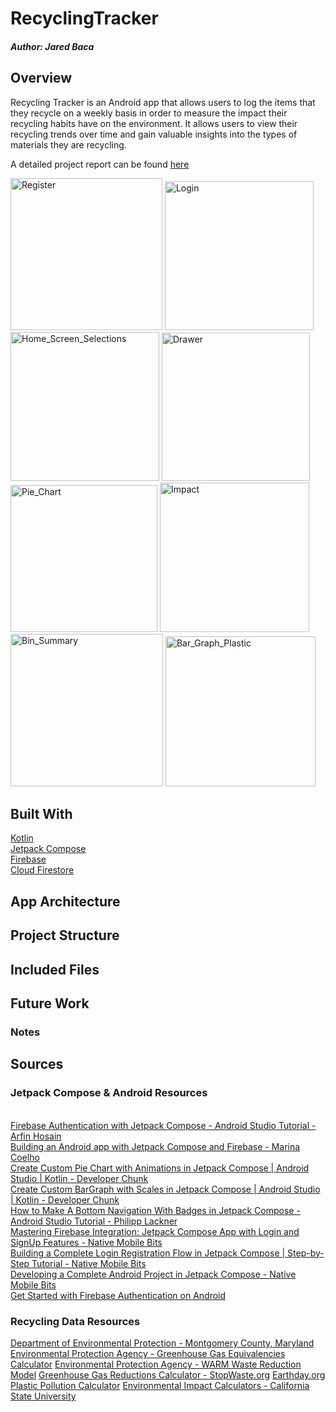 # RecyclingTracker

##### Author: Jared Baca

## Overview
Recycling Tracker is an Android app that allows users to log the items that they recycle on a weekly basis in order to measure the impact their recycling habits have on the environment. It allows users to view their recycling trends over time and gain valuable insights into the types of materials they are recycling.

A detailed project report can be found [here](https://github.com/jaredbaca/RecyclingTracker/blob/main/Doc/Project%20Report.md)

<img width="243" alt="Register" src="https://github.com/jaredbaca/RecyclingTracker/assets/110132943/77749b24-9199-4f75-a105-bd9e00f0813b">
<img width="238" alt="Login" src="https://github.com/jaredbaca/RecyclingTracker/assets/110132943/085b5e13-d2bf-4561-9258-11651be05366">
<img width="238" alt="Home_Screen_Selections" src="https://github.com/jaredbaca/RecyclingTracker/assets/110132943/bb9fbc96-3df1-477c-9eb0-23ea2ba222fc">
<img width="237" alt="Drawer" src="https://github.com/jaredbaca/RecyclingTracker/assets/110132943/15813488-7628-4e2b-a3c3-3e4eabffc413">
<img width="235" alt="Pie_Chart" src="https://github.com/jaredbaca/RecyclingTracker/assets/110132943/5075e99d-f7cd-433e-8e0c-62a0ce484fc0">
<img width="239" alt="Impact" src="https://github.com/jaredbaca/RecyclingTracker/assets/110132943/eeeff8a3-d456-40b8-baa3-9d8e440422da">
<img width="244" alt="Bin_Summary" src="https://github.com/jaredbaca/RecyclingTracker/assets/110132943/51d18016-c88b-446f-ac41-fc0ffbc783bf">
<img width="240" alt="Bar_Graph_Plastic" src="https://github.com/jaredbaca/RecyclingTracker/assets/110132943/50d354f1-bfed-41cf-a17e-316f0bef1996">

## Built With
[Kotlin](https://kotlinlang.org/)
<br>[Jetpack Compose](https://developer.android.com/jetpack/compose)
<br>[Firebase](https://firebase.google.com/)
<br>[Cloud Firestore](https://firebase.google.com/docs/firestore)

## App Architecture
#### 

#### 

#### 

#### 

## Project Structure

## Included Files
### 

### 

### 

## Future Work

### Notes


## Sources

### Jetpack Compose & Android Resources
<br>[Firebase Authentication with Jetpack Compose - Android Studio Tutorial - Arfin Hosain](https://www.youtube.com/watch?v=Ke90Tje7VS0&t=1734s)
<br>[Building an Android app with Jetpack Compose and Firebase - Marina Coelho](https://firebase.blog/posts/2022/04/building-an-app-android-jetpack-compose-firebase)
<br>[Create Custom Pie Chart with Animations in Jetpack Compose | Android Studio | Kotlin - Developer Chunk](https://medium.com/@developerchunk/create-custom-pie-chart-with-animations-in-jetpack-compose-android-studio-kotlin-49cf95ef321e)
<br>[Create Custom BarGraph with Scales in Jetpack Compose | Android Studio | Kotlin - Developer Chunk](https://medium.com/@developerchunk/create-custom-bargraph-with-scales-in-jetpack-compose-android-studio-kotlin-deadba24fd9b)
<br>[How to Make A Bottom Navigation With Badges in Jetpack Compose - Android Studio Tutorial - Philipp Lackner](https://www.youtube.com/watch?v=4xyRnIntwTo&t=750s)
<br>[Mastering Firebase Integration: Jetpack Compose App with Login and SignUp Features - Native Mobile Bits](https://www.youtube.com/watch?v=KOI7fS7k8Y0&t=351s)
<br>[Building a Complete Login Registration Flow in Jetpack Compose | Step-by-Step Tutorial - Native Mobile Bits](https://www.youtube.com/watch?v=PeUERQJnHdI)
<br>[Developing a Complete Android Project in Jetpack Compose - Native Mobile Bits](https://www.youtube.com/watch?v=dEEyZkZekvI&t=3478s)
<br>[Get Started with Firebase Authentication on Android](https://firebase.google.com/docs/auth/android/start)

### Recycling Data Resources
[Department of Environmental Protection - Montgomery County, Maryland](https://www.montgomerycountymd.gov/sws/footprint/)
[Environmental Protection Agency - Greenhouse Gas Equivalencies Calculator](https://www.epa.gov/energy/greenhouse-gas-equivalencies-calculator)
[Environmental Protection Agency - WARM Waste Reduction Model](https://www.epa.gov/warm/documentation-waste-reduction-model-warm)
[Greenhouse Gas Reductions Calculator - StopWaste.org](https://www.stopwaste.org/at-work/reduce-and-reuse/recycling-business-waste/recycling-climate-protection/greenhouse-gas)
[Earthday.org Plastic Pollution Calculator](https://www.earthday.org/plastic-pollution-calculator-2/)
[Environmental Impact Calculators - California State University](https://www.csusm.edu/sustainability/takeaction/knowurimpact.html)

